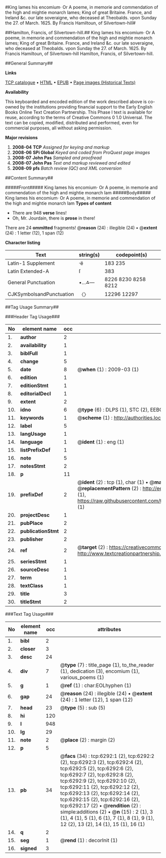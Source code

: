 #King Iames his encomium· Or A poeme, in memorie and commendation of the high and mightie monarch Iames; King of great Britaine. France, and Ireland &c. our late soveraigne, who deceased at Theobalds. vpon Sunday the 27. of March. 1625. By Francis Hamiltoun, of Silvertown-hill#

##Hamilton, Francis, of Silvertown-hill.##
King Iames his encomium· Or A poeme, in memorie and commendation of the high and mightie monarch Iames; King of great Britaine. France, and Ireland &c. our late soveraigne, who deceased at Theobalds. vpon Sunday the 27. of March. 1625. By Francis Hamiltoun, of Silvertown-hill
Hamilton, Francis, of Silvertown-hill.

##General Summary##

**Links**

[TCP catalogue](http://www.ota.ox.ac.uk/tcp/)  • 
[HTML](http://tei.it.ox.ac.uk/tcp/Texts-HTML/free/A02/A02597.html)  • 
[EPUB](http://tei.it.ox.ac.uk/tcp/Texts-EPUB/free/A02/A02597.epub) • 
[Page images (Historical Texts)](https://data.historicaltexts.jisc.ac.uk/view?pubId=eebo-99841694e&pageId=eebo-99841694e-6292-1)

**Availability**

This keyboarded and encoded edition of the
	       work described above is co-owned by the institutions
	       providing financial support to the Early English Books
	       Online Text Creation Partnership. This Phase I text is
	       available for reuse, according to the terms of Creative
	       Commons 0 1.0 Universal. The text can be copied,
	       modified, distributed and performed, even for
	       commercial purposes, all without asking permission.

**Major revisions**

1. __2008-04__ __TCP__ *Assigned for keying and markup*
1. __2008-06__ __SPi Global__ *Keyed and coded from ProQuest page images*
1. __2008-07__ __John Pas__ *Sampled and proofread*
1. __2008-07__ __John Pas__ *Text and markup reviewed and edited*
1. __2008-09__ __pfs__ *Batch review (QC) and XML conversion*

##Content Summary##

#####Front#####
King Iames his encomium· Or A poeme, in memorie and commendation of the high and mightie monarch Iam
#####Body#####
King Iames his encomium· Or A poeme, in memorie and commendation of the high and mightie monarch Iam
**Types of content**

  * There are 948 **verse** lines!
  * Oh, Mr. Jourdain, there is **prose** in there!

There are 24 **ommitted** fragments! 
 @__reason__ (24) : illegible (24)  •  @__extent__ (24) : 1 letter (12), 1 span (12)

**Character listing**


|Text|string(s)|codepoint(s)|
|---|---|---|
|Latin-1 Supplement|·ë|183 235|
|Latin Extended-A|ſ|383|
|General Punctuation|•…⁂—|8226 8230 8258 8212|
|CJKSymbolsandPunctuation|〈〉|12296 12297|

##Tag Usage Summary##

###Header Tag Usage###

|No|element name|occ|attributes|
|---|---|---|---|
|1.|__author__|2||
|2.|__availability__|1||
|3.|__biblFull__|1||
|4.|__change__|5||
|5.|__date__|8| @__when__ (1) : 2009-03 (1)|
|6.|__edition__|1||
|7.|__editionStmt__|1||
|8.|__editorialDecl__|1||
|9.|__extent__|2||
|10.|__idno__|6| @__type__ (6) : DLPS (1), STC (2), EEBO-CITATION (1), PROQUEST (1), VID (1)|
|11.|__keywords__|1| @__scheme__ (1) : http://authorities.loc.gov/ (1)|
|12.|__label__|5||
|13.|__langUsage__|1||
|14.|__language__|1| @__ident__ (1) : eng (1)|
|15.|__listPrefixDef__|1||
|16.|__note__|5||
|17.|__notesStmt__|2||
|18.|__p__|11||
|19.|__prefixDef__|2| @__ident__ (2) : tcp (1), char (1)  •  @__matchPattern__ (2) : ([0-9\-]+):([0-9IVX]+) (1), (.+) (1)  •  @__replacementPattern__ (2) : http://eebo.chadwyck.com/downloadtiff?vid=$1&page=$2 (1), https://raw.githubusercontent.com/textcreationpartnership/Texts/master/tcpchars.xml#$1 (1)|
|20.|__projectDesc__|1||
|21.|__pubPlace__|2||
|22.|__publicationStmt__|2||
|23.|__publisher__|2||
|24.|__ref__|2| @__target__ (2) : https://creativecommons.org/publicdomain/zero/1.0/ (1), http://www.textcreationpartnership.org/docs/. (1)|
|25.|__seriesStmt__|1||
|26.|__sourceDesc__|1||
|27.|__term__|1||
|28.|__textClass__|1||
|29.|__title__|3||
|30.|__titleStmt__|2||


###Text Tag Usage###

|No|element name|occ|attributes|
|---|---|---|---|
|1.|__bibl__|2||
|2.|__closer__|3||
|3.|__desc__|24||
|4.|__div__|7| @__type__ (7) : title_page (1), to_the_reader (1), dedication (3), encomium (1), various_poems (1)|
|5.|__g__|1| @__ref__ (1) : char:EOLhyphen (1)|
|6.|__gap__|24| @__reason__ (24) : illegible (24)  •  @__extent__ (24) : 1 letter (12), 1 span (12)|
|7.|__head__|23| @__type__ (5) : sub (5)|
|8.|__hi__|120||
|9.|__l__|948||
|10.|__lg__|29||
|11.|__note__|2| @__place__ (2) : margin (2)|
|12.|__p__|5||
|13.|__pb__|34| @__facs__ (34) : tcp:6292:1 (2), tcp:6292:2 (2), tcp:6292:3 (2), tcp:6292:4 (2), tcp:6292:5 (2), tcp:6292:6 (2), tcp:6292:7 (2), tcp:6292:8 (2), tcp:6292:9 (2), tcp:6292:10 (2), tcp:6292:11 (2), tcp:6292:12 (2), tcp:6292:13 (2), tcp:6292:14 (2), tcp:6292:15 (2), tcp:6292:16 (2), tcp:6292:17 (2)  •  @__rendition__ (2) : simple:additions (2)  •  @__n__ (15) : 2 (1), 3 (1), 4 (1), 5 (1), 6 (1), 7 (1), 8 (1), 9 (1), 12 (2), 13 (2), 14 (1), 15 (1), 16 (1)|
|14.|__q__|2||
|15.|__seg__|1| @__rend__ (1) : decorInit (1)|
|16.|__signed__|3||
